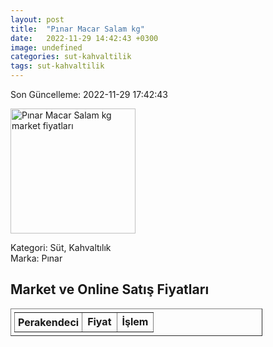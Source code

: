 ```yaml
---
layout: post
title:  "Pınar Macar Salam kg"
date:   2022-11-29 14:42:43 +0300
image: undefined
categories: sut-kahvaltilik
tags: sut-kahvaltilik
---
```


Son Güncelleme: 2022-11-29 17:42:43

<img src="undefined" width="200" alt="Pınar Macar Salam kg market fiyatları" />

Kategori: Süt, Kahvaltılık
<br />
Marka: Pınar

<h2>Market ve Online Satış Fiyatları</h2>

<table border="1" style="padding: 5px;width:80%;">
  <tr>
    <td style="padding: 5px;"><strong>Perakendeci</strong></td>
    <td><strong>Fiyat</strong></td>
    <td><strong>İşlem</strong></td>
  </tr>
  
</table>
